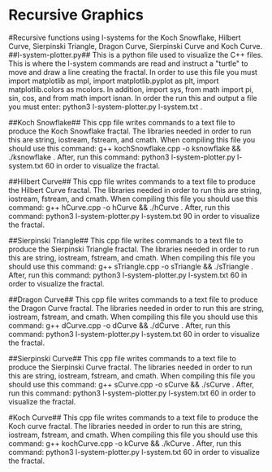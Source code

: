# Recursive Graphics
#Recursive functions using l-systems for the Koch Snowflake, Hilbert Curve, Sierpinski Triangle, Dragon Curve, Sierpinski Curve and Koch Curve.
##l-system-plotter.py## 
This is a python file used to visualize the C++ files. This is where the l-system commands are read and instruct a "turtle" to move and draw a line creating the fractal. In   order to use this file you must import matplotlib as mpl, import matplotlib.pyplot as plt, import matplotlib.colors as mcolors. In addition, import sys, from math import pi, sin, cos, and from math import isnan. In order the run this and output a file you must enter: python3 l-system-plotter.py l-system.txt <output file name> <degree of turn>. 
  
##Koch Snowflake##
This cpp file writes commands to a text file to produce the Koch Snowflake fractal. The libraries needed in order to run this are string, iostream, fstream, and cmath. When compiling this file you should use this command: g++ kochSnowflake.cpp -o ksnowflake && ./ksnowflake <amount of iterations>. After, run this command: python3 l-system-plotter.py l-system.txt <output file name> 60 in order to visualize the fractal. 
  
##Hilbert Curve##
This cpp file writes commands to a text file to produce the Hilbert Curve fractal. The libraries needed in order to run this are string, iostream, fstream, and cmath. When compiling this file you should use this command: g++ hCurve.cpp -o hCurve && ./hCurve <amount of iterations>. After, run this command: python3 l-system-plotter.py l-system.txt <output file name> 90 in order to visualize the fractal. 
  

##Sierpinski Triangle##
This cpp file writes commands to a text file to produce the Sierpinski Triangle fractal. The libraries needed in order to run this are string, iostream, fstream, and cmath. When compiling this file you should use this command: g++ sTriangle.cpp -o sTriangle && ./sTriangle <amount of iterations>. After, run this command: python3 l-system-plotter.py l-system.txt <output file name> 60 in order to visualize the fractal. 
  

##Dragon Curve##
This cpp file writes commands to a text file to produce the Dragon Curve fractal. The libraries needed in order to run this are string, iostream, fstream, and cmath. When compiling this file you should use this command: g++ dCurve.cpp -o dCurve && ./dCurve <amount of iterations>. After, run this command: python3 l-system-plotter.py l-system.txt <output file name> 60 in order to visualize the fractal. 
  

##Sierpinski Curve##
This cpp file writes commands to a text file to produce the Sierpinski Curve fractal. The libraries needed in order to run this are string, iostream, fstream, and cmath. When compiling this file you should use this command: g++ sCurve.cpp -o sCurve && ./sCurve <amount of iterations>. After, run this command: python3 l-system-plotter.py l-system.txt <output file name> 60 in order to visualize the fractal. 
  

#Koch Curve##
This cpp file writes commands to a text file to produce the Koch curve fractal. The libraries needed in order to run this are string, iostream, fstream, and cmath. When compiling this file you should use this command: g++ kochCurve.cpp -o kCurve && ./kCurve <amount of iterations>. After, run this command: python3 l-system-plotter.py l-system.txt <output file name> 60 in order to visualize the fractal. 
  
